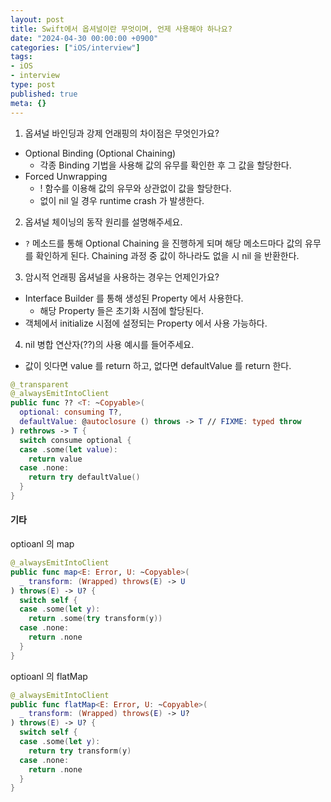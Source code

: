 ```yaml
---
layout: post
title: Swift에서 옵셔널이란 무엇이며, 언제 사용해야 하나요?
date: "2024-04-30 00:00:00 +0900"
categories: ["iOS/interview"]
tags:
- iOS
- interview
type: post
published: true
meta: {}
---
```

1. 옵셔널 바인딩과 강제 언래핑의 차이점은 무엇인가요?
  - Optional Binding (Optional Chaining)
    - 각종 Binding 기법을 사용해 값의 유무를 확인한 후 그 값을 할당한다.
  - Forced Unwrapping 
    - ! 함수를 이용해 값의 유무와 상관없이 값을 할당한다.
    - 없이 nil 일 경우 runtime crash 가 발생한다.
2. 옵셔널 체이닝의 동작 원리를 설명해주세요.
  - `?` 메소드를 통해 Optional Chaining 을 진행하게 되며 해당 메소드마다 값의 유무를 확인하게 된다. Chaining 과정 중 값이 하나라도 없을 시 nil 을 반환한다. 
3. 암시적 언래핑 옵셔널을 사용하는 경우는 언제인가요?
  - Interface Builder 를 통해 생성된 Property 에서 사용한다.
    - 해당 Property 들은 초기화 시점에 할당된다.
  - 객체에서 initialize 시점에 설정되는 Property 에서 사용 가능하다.
4. nil 병합 연산자(??)의 사용 예시를 들어주세요.
  - 값이 잇다면 value 를 return 하고, 없다면 defaultValue 를 return 한다.
```swift 
@_transparent
@_alwaysEmitIntoClient
public func ?? <T: ~Copyable>(
  optional: consuming T?,
  defaultValue: @autoclosure () throws -> T // FIXME: typed throw
) rethrows -> T {
  switch consume optional {
  case .some(let value):
    return value
  case .none:
    return try defaultValue()
  }
}
```

#### 기타
optioanl 의 map
```swift
@_alwaysEmitIntoClient
public func map<E: Error, U: ~Copyable>(
  _ transform: (Wrapped) throws(E) -> U
) throws(E) -> U? {
  switch self {
  case .some(let y):
    return .some(try transform(y))
  case .none:
    return .none
  }
}
```
optioanl 의 flatMap
```swift
@_alwaysEmitIntoClient
public func flatMap<E: Error, U: ~Copyable>(
  _ transform: (Wrapped) throws(E) -> U?
) throws(E) -> U? {
  switch self {
  case .some(let y):
    return try transform(y)
  case .none:
    return .none
  }
}
```
